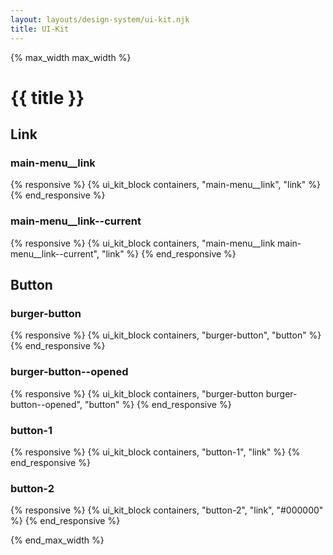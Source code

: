 ```yaml
---
layout: layouts/design-system/ui-kit.njk
title: UI-Kit
---
```



{% max_width max_width %}

# {{ title }}

## Link

### main-menu__link

{% responsive %}
{% ui_kit_block containers, "main-menu__link", "link" %}
{% end_responsive %}

### main-menu__link--current

{% responsive %}
{% ui_kit_block containers, "main-menu__link main-menu__link--current", "link" %}
{% end_responsive %}

## Button

### burger-button

{% responsive %}
{% ui_kit_block containers, "burger-button", "button" %}
{% end_responsive %}

### burger-button--opened

{% responsive %}
{% ui_kit_block containers, "burger-button burger-button--opened", "button" %}
{% end_responsive %}

### button-1

{% responsive %}
{% ui_kit_block containers, "button-1", "link" %}
{% end_responsive %}

### button-2

{% responsive %}
{% ui_kit_block containers, "button-2", "link", "#000000" %}
{% end_responsive %}

{% end_max_width %}
